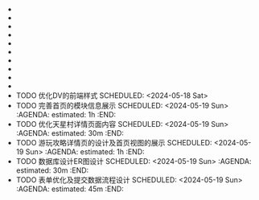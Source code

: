 -
-
-
-
-
-
-
-
-
-
- TODO 优化DV的前端样式
  SCHEDULED: <2024-05-18 Sat>
- TODO 完善首页的模块信息展示
  SCHEDULED: <2024-05-19 Sun>
  :AGENDA:
  estimated: 1h
  :END:
- TODO 优化天星村详情页面内容
  SCHEDULED: <2024-05-19 Sun>
  :AGENDA:
  estimated: 30m
  :END:
- TODO 游玩攻略详情页的设计及首页视图的展示
  SCHEDULED: <2024-05-19 Sun>
  :AGENDA:
  estimated: 1h
  :END:
- TODO 数据库设计ER图设计
  SCHEDULED: <2024-05-19 Sun>
  :AGENDA:
  estimated: 30m
  :END:
- TODO 表单优化及提交数据流程设计
  SCHEDULED: <2024-05-19 Sun>
  :AGENDA:
  estimated: 45m
  :END: